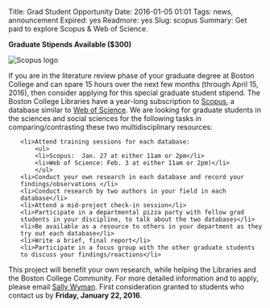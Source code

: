 Title: ​Grad Student Opportunity
Date: 2016-01-05 01:01 
Tags: news, announcement
Expired: yes
Readmore: yes
Slug: scopus
Summary: Get paid to explore Scopus & Web of Science.

<p><strong>Graduate Stipends Available ($300)</strong></p>


<img src="/theme/img/news/2016-01/scopus_logo.jpg" alt="Scopus logo" class="float_left">

<p>If you are in the literature review phase of your graduate degree at Boston College and can spare 15 hours over the next few months (through  April 15, 2016), then consider applying for this special graduate student stipend.  The Boston College Libraries have a year-long subscription to <a href="http://proxy.bc.edu/login?url=http://www.scopus.com" target="_blank" rel="noopener">Scopus</a>, a database similar to <a href="http://proxy.bc.edu/login?url=http://isiknowledge.com/wos" target="_blank" rel="noopener">Web of Science</a>.  We are looking for graduate students in the sciences and social sciences for the following tasks in comparing/contrasting these two multidisciplinary resources:</p>

<ul>

	<li>Attend training sessions for each database:
		<ul>
		<li>Scopus:  Jan. 27 at either 11am or 2pm</li>
		<li>Web of Science: Feb. 3 at either 11am or 2pm)</li>
		</ul>
    <li>Conduct your own research in each database and record your findings/observations </li>
    <li>Conduct research by two authors in your field in each database</li>
    <li>Attend a mid-project check-in session</li>
    <li>Participate in a departmental pizza party with fellow grad students in your discipline, to talk about the two databases</li>
    <li>Be available as a resource to others in your department as they try out each database</li>
    <li>Write a brief, final report</li>
    <li>Participate in a focus group with the other graduate students to discuss your findings/reactions</li>
</ul>

<p>This project will benefit your own research, while helping the Libraries and the Boston College Community. For more detailed information and to apply, please email <a href="mailto:sally.wyman@bc.edu">Sally Wyman</a>.  First consideration granted to students who contact us by <strong>Friday, January 22, 2016</strong>.</p>


<!-- USEFUL CUT AND PASTE STUFF.

<img src="/theme/img/news/201X-XX/XXXX.png" alt="words" class="float_left">

<img src="/theme/img/news/201X-XX/XXXX.png" alt="words" class="float_right">

<a href="#" target="_blank" rel="noopener">

-->
